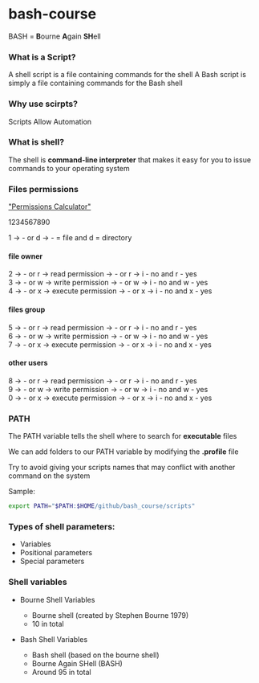 # bash-course

BASH = **B**ourne **A**gain **SH**ell

### What is a Script?

A shell script is a file containing commands for the shell
A Bash script is simply a file containing commands for the Bash shell

### Why use scirpts?

Scripts Allow Automation

### What is shell?

The shell is **command-line interpreter** that makes it easy for you to issue commands to your operating system


### Files permissions

["Permissions Calculator"](https://chmod-calculator.com/)

1234567890

1 -> - or d -> - = file and d = directory

#### file owner
2 -> - or r -> read permission -> - or r -> i - no and r - yes  
3 -> - or w -> write permission -> - or w -> i - no and w - yes  
4 -> - or x -> execute permission -> - or x -> i - no and x - yes  

#### files group
5 -> - or r -> read permission -> - or r -> i - no and r - yes  
6 -> - or w -> write permission -> - or w -> i - no and w - yes  
7 -> - or x -> execute permission -> - or x -> i - no and x - yes  

#### other users
8 -> - or r -> read permission -> - or r -> i - no and r - yes  
9 -> - or w -> write permission -> - or w -> i - no and w - yes  
0 -> - or x -> execute permission -> - or x -> i - no and x - yes  

### PATH

The PATH variable tells the shell where to search for **executable** files

We can add folders to our PATH variable by modifying the **.profile** file

Try to avoid giving your scripts names that may conflict with another command on the system

Sample:

```sh
export PATH="$PATH:$HOME/github/bash_course/scripts"
```

### Types of shell parameters:

- Variables
- Positional parameters
- Special parameters


### Shell variables

- Bourne Shell Variables
  - Bourne shell (created by Stephen Bourne 1979)
  - 10 in total

- Bash Shell Variables
  - Bash shell (based on the bourne shell)
  - Bourne Again SHell (BASH)
  - Around 95 in total


